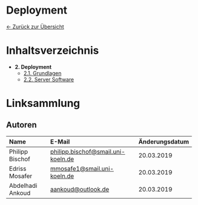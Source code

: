 # Deployment
[<- Zurück zur Übersicht](README.md)
# Inhaltsverzeichnis
- **2. Deployment**
    - [2.1. Grundlagen](grundlagen.md)
    - [2.2. Server Software](software.md)

# Linksammlung

## Autoren

|      Name       |               E-Mail               |  Änderungsdatum  |
|:----------------|:-----------------------------------|:-----------------|
| Philipp Bischof | philipp.bischof@smail.uni-koeln.de |    20.03.2019    |
| Edriss Mosafer  | mmosafe1@smail.uni-koeln.de        |    20.03.2019    |
| Abdelhadi Ankoud| aankoud@outlook.de                 |    20.03.2019    |
